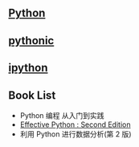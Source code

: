 [Python](https://www.python.org/)
---

## [pythonic](./pythonic/pythonic.md)

## [ipython](./ipython/ipython.md)

## Book List

- Python 编程 从入门到实践
- [Effective Python : Second Edition](https://github.com/bslatkin/effectivepython)
- 利用 Python 进行数据分析(第 2 版)
